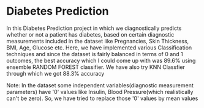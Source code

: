 # Diabetes Prediction

In this Diabetes Prediction project in which we diagnostically predicts whether or not a patient has diabetes, based on certain diagnostic measurements included in the dataset like Pregnancies, Skin Thickness, BMI, Age, Glucose etc. Here, we have implemented various Classification techniques and since the dataset is fairly balanced in terms of 0 and 1 outcomes, the best accuracy which I could come up with was 89.6% using ensemble RANDOM FOREST classifier. We have also try KNN Classfier through which we got 88.3% accuracy  

Note: In the dataset some independent variables(diagnostic measurement parameters) have '0' values like Insulin, Blood Pressure(which realistically can't be zero). So, we have tried to replace those '0' values by mean values
